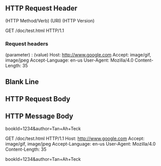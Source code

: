 ## HTTP Request Header
(HTTP Method/Verb)  (URI) (HTTP Version)

GET /doc/test.html HTTP/1.1

### Request headers
(parameter) : (value)
Host: http://www.google.com
Accept: image/gif, image/jpeg
Accept-Language: en-us
User-Agent: Mozilla/4.0
Content-Length: 35

## Blank Line

## HTTP Request Body
## HTTP Message Body
bookId=1234&author=Tan+Ah+Teck


GET /doc/test.html HTTP/1.1
Host: http://www.google.com
Accept: image/gif, image/jpeg
Accept-Language: en-us
User-Agent: Mozilla/4.0
Content-Length: 35

bookId=1234&author=Tan+Ah+Teck

